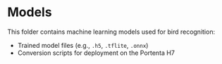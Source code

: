 # Models

This folder contains machine learning models used for bird recognition:
- Trained model files (e.g., `.h5`, `.tflite`, `.onnx`)
- Conversion scripts for deployment on the Portenta H7

